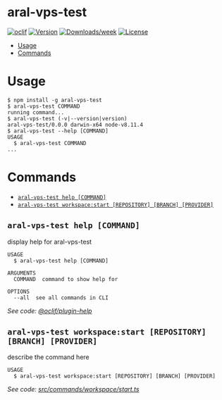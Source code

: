 aral-vps-test
=============



[![oclif](https://img.shields.io/badge/cli-oclif-brightgreen.svg)](https://oclif.io)
[![Version](https://img.shields.io/npm/v/aral-vps-test.svg)](https://npmjs.org/package/aral-vps-test)
[![Downloads/week](https://img.shields.io/npm/dw/aral-vps-test.svg)](https://npmjs.org/package/aral-vps-test)
[![License](https://img.shields.io/npm/l/aral-vps-test.svg)](https://github.com/11arn11/aral-vps-test/blob/master/package.json)

<!-- toc -->
* [Usage](#usage)
* [Commands](#commands)
<!-- tocstop -->
# Usage
<!-- usage -->
```sh-session
$ npm install -g aral-vps-test
$ aral-vps-test COMMAND
running command...
$ aral-vps-test (-v|--version|version)
aral-vps-test/0.0.0 darwin-x64 node-v8.11.4
$ aral-vps-test --help [COMMAND]
USAGE
  $ aral-vps-test COMMAND
...
```
<!-- usagestop -->
# Commands
<!-- commands -->
* [`aral-vps-test help [COMMAND]`](#aral-vps-test-help-command)
* [`aral-vps-test workspace:start [REPOSITORY] [BRANCH] [PROVIDER]`](#aral-vps-test-workspacestart-repository-branch-provider)

## `aral-vps-test help [COMMAND]`

display help for aral-vps-test

```
USAGE
  $ aral-vps-test help [COMMAND]

ARGUMENTS
  COMMAND  command to show help for

OPTIONS
  --all  see all commands in CLI
```

_See code: [@oclif/plugin-help](https://github.com/oclif/plugin-help/blob/v2.1.6/src/commands/help.ts)_

## `aral-vps-test workspace:start [REPOSITORY] [BRANCH] [PROVIDER]`

describe the command here

```
USAGE
  $ aral-vps-test workspace:start [REPOSITORY] [BRANCH] [PROVIDER]
```

_See code: [src/commands/workspace/start.ts](https://github.com/11arn11/aral-vps-test/blob/v0.0.0/src/commands/workspace/start.ts)_
<!-- commandsstop -->
